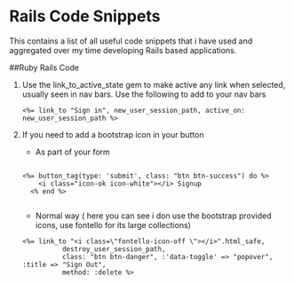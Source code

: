 Rails Code Snippets
=================

This contains a list of all useful code snippets that i have used and aggregated over my time developing Rails based applications.

##Ruby Rails Code
<ol>

<li> Use the link_to_active_state gem to make active any link when selected, usually seen in nav bars. Use the following to add to your nav bars </li>

```
<%= link_to "Sign in", new_user_session_path, active_on: new_user_session_path %>

```
<li> If you need to add a bootstrap icon in your button</li>

* As part of your form


```

<%= button_tag(type: 'submit', class: "btn btn-success") do %>
    <i class="icon-ok icon-white"></i> Signup
  <% end %>
  
```

* Normal way ( here you can see i don use the bootstrap provided icons, use fontello for its large collections)


```
<%= link_to "<i class=\"fontello-icon-off \"></i>".html_safe,
          destroy_user_session_path,
          class: "btn btn-danger", :'data-toggle' => "popover", :title => "Sign Out",
          method: :delete %>
```

</ol>
